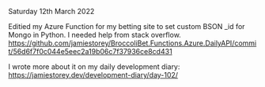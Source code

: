 Saturday 12th March 2022

Editied my Azure Function for my betting site to set custom BSON _id for Mongo in Python. I needed help from stack overflow. 
https://github.com/jamiestorey/BroccoliBet.Functions.Azure.DailyAPI/commit/56d6f7f0c044e5eec2a19b06c7f37936ce8cd431  

I wrote more about it on my daily development diary:  
https://jamiestorey.dev/development-diary/day-102/
